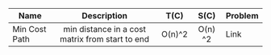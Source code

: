 
|Name| Description | T(C) | S(C) | Problem
|--------|:----------:|:-------:|:----------:|--------
|Min Cost Path | min distance in a cost matrix from start to end | O(n)^2 | O(n) ^2 | Link
